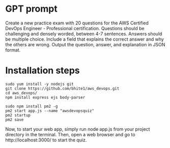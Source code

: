 # GPT prompt

Create a new practice exam with 20 questions for the AWS Certified DevOps Engineer - Professional certification. Questions should be challenging and densely worded, between 4-7 sentences. Answers should be multiple choice. Include a field that explains the correct answer and why the others are wrong. Output the question, answer, and explanation in JSON format.

# Installation steps
```
sudo yum install -y nodejs git
git clone https://github.com/bhite1/aws_devops.git
cd aws_devops/
npm install express ejs body-parser

sudo npm install pm2 -g
pm2 start app.js --name "awsdevopsquiz"
pm2 startup
pm2 save
```

Now, to start your web app, simply run node app.js from your project directory in the terminal. Then, open a web browser and go to http://localhost:3000/ to start the quiz.
